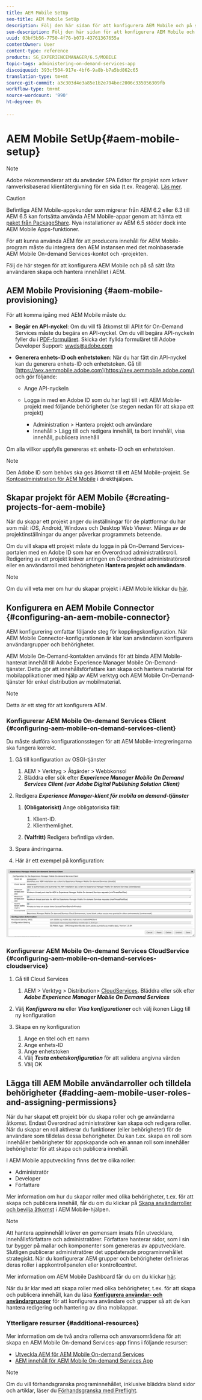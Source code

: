```yaml
---
title: AEM Mobile SetUp
seo-title: AEM Mobile SetUp
description: Följ den här sidan för att konfigurera AEM Mobile och på så sätt låta användaren skapa och hantera innehållet i AEM. Den här sidan innehåller information om hur du integrerar den AEM instansen med det molnbaserade AEM Mobile On-demand Services-kontot och -projekten.
seo-description: Följ den här sidan för att konfigurera AEM Mobile och på så sätt låta användaren skapa och hantera innehållet i AEM. Den här sidan innehåller information om hur du integrerar den AEM instansen med det molnbaserade AEM Mobile On-demand Services-kontot och -projekten.
uuid: 03bf5b56-7750-4f76-b079-43761367655a
contentOwner: User
content-type: reference
products: SG_EXPERIENCEMANAGER/6.5/MOBILE
topic-tags: administering-on-demand-services-app
discoiquuid: 393cf504-917e-4bf6-9a8b-b7a5bd862c65
translation-type: tm+mt
source-git-commit: a3c303d4e3a85e1b2e794bec2006c335056309fb
workflow-type: tm+mt
source-wordcount: '990'
ht-degree: 0%

---
```



# AEM Mobile SetUp{#aem-mobile-setup}

>[!NOTE]
>
>Adobe rekommenderar att du använder SPA Editor för projekt som kräver ramverksbaserad klientåtergivning för en sida (t.ex. Reagera). [Läs mer](/help/sites-developing/spa-overview.md).

>[!CAUTION]
>
>Befintliga AEM Mobile-appskunder som migrerar från AEM 6.2 eller 6.3 till AEM 6.5 kan fortsätta använda AEM Mobile-appar genom att hämta ett [paket från PackageShare](https://www.adobeaemcloud.com/content/marketplace/marketplaceProxy.html?packagePath=/content/companies/public/adobe/packages/cq640/compatpack/aem-mobile-package). Nya installationer av AEM 6.5 stöder dock inte AEM Mobile Apps-funktioner.

För att kunna använda AEM för att producera innehåll för AEM Mobile-program måste du integrera den AEM instansen med det molnbaserade AEM Mobile On-demand Services-kontot och -projekten.

Följ de här stegen för att konfigurera AEM Mobile och på så sätt låta användaren skapa och hantera innehållet i AEM.

## AEM Mobile Provisioning {#aem-mobile-provisioning}

För att komma igång med AEM Mobile måste du:

* **Begär en API-nyckel**: Om du vill få åtkomst till API:t för On-Demand Services måste du begära en API-nyckel. Om du vill begära API-nyckeln fyller du i [PDF-formuläret](https://helpx.adobe.com/digital-publishing-solution/help/integrating-dps.html). Skicka det ifyllda formuläret till Adobe Developer Support: [wwds@adobe.com](mailto:wwds@adobe.com)

* **Generera enhets-ID och enhetstoken**: När du har fått din API-nyckel kan du generera enhets-ID och enhetstoken. Gå till [https://aex.aemmobile.adobe.com](https://aex.aemmobile.adobe.com/) och gör följande:

   * Ange API-nyckeln
   * Logga in med en Adobe ID som du har lagt till i ett AEM Mobile-projekt med följande behörigheter (se stegen nedan för att skapa ett projekt)

      * Administration > Hantera projekt och användare
      * Innehåll > Lägg till och redigera innehåll, ta bort innehåll, visa innehåll, publicera innehåll

Om alla villkor uppfylls genereras ett enhets-ID och en enhetstoken.

>[!NOTE]
>
>Den Adobe ID som behövs ska ges åtkomst till ett AEM Mobile-projekt. Se [Kontoadministration för AEM Mobile](https://helpx.adobe.com/digital-publishing-solution/help/account-admin-dps.html) i direkthjälpen.

## Skapar projekt för AEM Mobile {#creating-projects-for-aem-mobile}

När du skapar ett projekt anger du inställningar för de plattformar du har som mål: iOS, Android, Windows och Desktop Web Viewer. Många av de projektinställningar du anger påverkar programmets beteende.

Om du vill skapa ett projekt måste du logga in på On-Demand Services-portalen med en Adobe ID som har en Överordnad administratörsroll. Redigering av ett projekt kräver antingen en Överordnad administratörsroll eller en användarroll med behörigheten **Hantera projekt och användare**.

>[!NOTE]
>
>Om du vill veta mer om hur du skapar projekt i AEM Mobile klickar du [här](https://helpx.adobe.com/digital-publishing-solution/help/creating-projects.html).

## Konfigurera en AEM Mobile Connector {#configuring-an-aem-mobile-connector}

AEM konfigurering omfattar följande steg för kopplingskonfiguration. När AEM Mobile Connector-konfigurationen är klar kan användaren konfigurera användargrupper och behörigheter.

AEM Mobile On-Demand-kontakten används för att binda AEM Mobile-hanterat innehåll till Adobe Experience Manager Mobile On-Demand-tjänster. Detta gör att innehållsförfattare kan skapa och hantera material för mobilapplikationer med hjälp av AEM verktyg och AEM Mobile On-Demand-tjänster för enkel distribution av mobilmaterial.

>[!NOTE]
>
>Detta är ett steg för att konfigurera AEM.

### Konfigurerar AEM Mobile On-demand Services Client {#configuring-aem-mobile-on-demand-services-client}

Du måste slutföra konfigurationsstegen för att AEM Mobile-integreringarna ska fungera korrekt.

1. Gå till konfiguration av OSGI-tjänster

   1. AEM > Verktyg > Åtgärder > Webbkonsol
   1. Bläddra eller sök efter ***Experience Manager Mobile On Demand Services Client (var Adobe Digital Publishing Solution Client)***

1. Redigera ***Experience Manager-klient för mobila on demand-tjänster***

   1. **(Obligatoriskt)** Ange obligatoriska fält:

      1. Klient-ID.
      1. Klienthemlighet.
   1. **(Valfritt)** Redigera befintliga värden.


1. Spara ändringarna.
1. Här är ett exempel på konfiguration:

![chlimage_1-53](assets/chlimage_1-53.png)

### Konfigurerar AEM Mobile On-demand Services CloudService {#configuring-aem-mobile-on-demand-services-cloudservice}

1. Gå till Cloud Services

   1. AEM > Verktyg > Distribution> [CloudServices](http://localhost:4502/libs/cq/core/content/tools/cloudservices.html). Bläddra eller sök efter ***Adobe Experience Manager Mobile On Demand Services***

1. Välj ***Konfigurera nu*** eller ***Visa konfigurationer*** och välj ikonen Lägg till ny konfiguration

1. Skapa en ny konfiguration

   1. Ange en titel och ett namn
   1. Ange enhets-ID
   1. Ange enhetstoken
   1. Välj ***Testa enhetskonfiguration*** för att validera angivna värden
   1. Välj OK

## Lägga till AEM Mobile användarroller och tilldela behörigheter {#adding-aem-mobile-user-roles-and-assigning-permissions}

När du har skapat ett projekt bör du skapa roller och ge användarna åtkomst. Endast Överordnad administratörer kan skapa och redigera roller. När du skapar en roll aktiverar du funktioner (eller behörigheter) för de användare som tilldelas dessa behörigheter. Du kan t.ex. skapa en roll som innehåller behörigheter för appskapande och en annan roll som innehåller behörigheter för att skapa och publicera innehåll.

I AEM Mobile apputveckling finns det tre olika roller:

* Administratör
* Developer
* Författare

Mer information om hur du skapar roller med olika behörigheter, t.ex. för att skapa och publicera innehåll, får du om du klickar på [Skapa användarroller och bevilja åtkomst](https://helpx.adobe.com/digital-publishing-solution/help/account-admin-dps.html) i AEM Mobile-hjälpen.

>[!NOTE]
>
>Att hantera appinnehåll kräver en gemensam insats från utvecklare, innehållsförfattare och administratörer. Författare hanterar sidor, som i sin tur bygger på mallar och komponenter som genereras av apputvecklare. Slutligen publicerar administratörer det uppdaterade programinnehållet strategiskt. När du konfigurerar AEM grupper och behörigheter definieras deras roller i appkontrollpanelen eller kontrollcentret.
>
>Mer information om AEM Mobile Dashboard får du om du klickar [här](/help/mobile/mobile-apps-ondemand-application-dashboard.md).

När du är klar med att skapa roller med olika behörigheter, t.ex. för att skapa och publicera innehåll, kan du läsa [**Konfigurera användar- och användargrupper**](/help/mobile/aem-mobile-configure-users.md) för att konfigurera användare och grupper så att de kan hantera redigering och hantering av dina mobilappar.

### Ytterligare resurser {#additional-resources}

Mer information om de två andra rollerna och ansvarsområdena för att skapa en AEM Mobile On-demand Services-app finns i följande resurser:

* [Utveckla AEM för AEM Mobile On-demand Services](/help/mobile/aem-mobile-on-demand.md)
* [AEM innehåll för AEM Mobile On-demand Services App](/help/mobile/mobile-apps-ondemand.md)

>[!NOTE]
>
>Om du vill förhandsgranska programinnehållet, inklusive bläddra bland sidor och artiklar, läser du [Förhandsgranska med Preflight](/help/mobile/aem-mobile-manage-ondemand-services.md).
